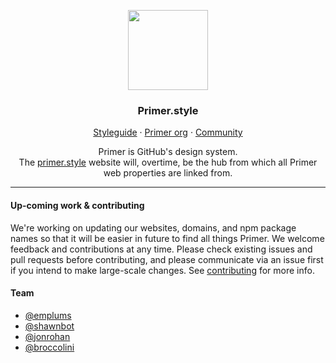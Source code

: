 <p align="center">
<img width="128px" src="https://user-images.githubusercontent.com/334891/45336457-b47efe00-b551-11e8-9644-398f29eceb92.png">

<p align="center">
<h3 align="center">Primer.style</h3>

<p align="center">
<a href="https://styleguide.github.com/primer">Styleguide</a>
    ·
    <a href="https://github.com/primer">Primer org</a>
    ·
    <a href="https://spectrum.chat/primer">Community</a>

<p align="center">Primer is GitHub's design system.<br /> The <a href="https://primer.style/">primer.style</a> website will, overtime, be the hub from which all Primer web properties are linked from.
  
  ---
  
#### Up-coming work & contributing
  
We're working on updating our websites, domains, and npm package names so that it will be easier in future to find all things Primer. We welcome feedback and contributions at any time. Please check existing issues and pull requests before contributing, and please communicate via an issue first if you intend to make large-scale changes. See [contributing](.github/CONTRIBUTING.md) for more info.

#### Team

- [@emplums](https://github.com/emplums)
- [@shawnbot](https://github.com/shawnbot)
- [@jonrohan](https://github.com/jonrohan)
- [@broccolini](https://github.com/broccolini)
